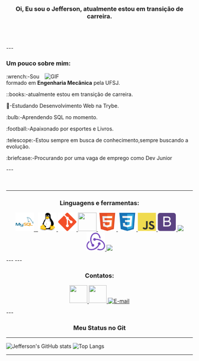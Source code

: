
<h3 align="center">
  Oi, Eu sou o Jefferson, atualmente estou em transição de carreira.
</h3>
    <br />
    <br />
    <br /> 
    ---
   <h3><strong>Um pouco sobre mim:</strong></h3>
   <img align="right" alt="GIF" src="https://media.giphy.com/media/NHvv0Bo3oGq1eTBDd1/giphy.gif" width="400px" />
   <p>:wrench:-Sou formado em <strong>Engenharia Mecânica</strong> pela UFSJ.</p>
   <p>::books:-atualmente estou em transição de carreira.<p>
   <p>🚀-Estudando Desenvolvimento Web na Trybe. </p> 
   <p>:bulb:-Aprendendo SQL no momento. </p>
   <p>:football:-Apaixonado por esportes e Livros.</p>
   <p>:telescope:-Estou sempre em busca de conhecimento,sempre buscando a evolução.</p>
   <p>:briefcase:-Procurando por uma vaga de emprego como Dev Junior</p>
   ---
   <br />
   <br />
   <br />
   
   ---
  <h3 align="center"><strong>Linguagens e ferramentas:</strong></h3>   
  <p align="center">
  <a href="https://raw.githubusercontent.com" target="_blank">
   <code><img src="https://raw.githubusercontent.com/devicons/devicon/master/icons/mysql/mysql-original-wordmark.svg" alt="mysql" width="50" height="50"/></code>
 </a>
  <a href="https://raw.githubusercontent.com" target="_blank">
   <code> <img src="https://raw.githubusercontent.com/devicons/devicon/master/icons/linux/linux-original.svg" alt="linux" width="50" height="50" /></code>
  </a>
  <a href="https://git-scm.com/doc" target="_blank">
   <code><img  src="https://raw.githubusercontent.com/devicons/devicon/master/icons/git/git-original.svg" width="50" height="50"></code>
  </a>
  <a href="https://github.com/jeffersonmandrade" target="_blank">
   <code><img  src="https://www.nicepng.com/png/full/52-520535_free-files-github-github-icon-png-white.png" width="50" height="50"></code> 
  </a>
  <a href="https://developer.mozilla.org/pt-BR/docs/Web/HTML" target="_blank">
   <code><img  src="https://raw.githubusercontent.com/devicons/devicon/master/icons/html5/html5-original.svg" width="50" height="50"></code> 
  </a>
  <a href="https://developer.mozilla.org/pt-BR/docs/Web/CSS" target="_blank">
   <code><img  src="https://raw.githubusercontent.com/devicons/devicon/master/icons/css3/css3-original.svg" width="50" height="50"></code> 
  </a>
  <a href="https://devdocs.io/javascript/" target="_blank">
   <code><img  src="https://raw.githubusercontent.com/devicons/devicon/master/icons/javascript/javascript-original.svg" width="50" height="50"></code>
  </a>
  <a href="https://getbootstrap.com/docs/4.1/getting-started/introduction/" target="_blank">
   <code><img  src="https://raw.githubusercontent.com/devicons/devicon/master/icons/bootstrap/bootstrap-plain.svg" width="50" height="50"></code> 
  </a>
    <a href="https://pt-br.reactjs.org/docs/getting-started.html" target="_blank">
   <code><img height="50" src="https://upload.wikimedia.org/wikipedia/commons/thumb/a/a7/React-icon.svg/1280px-React-icon.svg.png"></code> 
  </a>
  <a href="https://redux.js.org/" target="_blank">
   <code><img height="50" src="https://raw.githubusercontent.com/devicons/devicon/master/icons/redux/redux-original.svg"></code> 
  </a>
  <a href="https://jestjs.io/docs/getting-started" target="_blank">
   <code><img height="50px" src="https://pics.freeicons.io/uploads/icons/png/5894313931548218185-512.png"></code>
  </a>
  </a>
</p>
---
---
<h3 align="center"><strong>Contatos:</strong></h3>  
<p align="center">
<a href="https://www.linkedin.com/in/andrade-jefferson/" target="_blank">
  <img src="https://cdn.icon-icons.com/icons2/805/PNG/512/linkedin_icon-icons.com_65929.png" width="48px" height="48px">
</a>
<a href="https://t.me/andrade_jefferson" target="_blank">
  <img src="https://cdn.icon-icons.com/icons2/923/PNG/512/telegram_icon-icons.com_72055.png" width="48px" height="48px">
</a>
  <a href="mailto:andrade_jefferson@outlook.com" target="_blank">
  <img src="https://cdn.icon-icons.com/icons2/70/PNG/512/outlook_14099.png" alt="E-mail"  height="50" width="48px" height="48px"/>
</a>
</p>
---
  <h3 align="center"><strong>Meu Status no Git</strong></h3>  
  <p align="center">
  
---

![Jefferson's GitHub stats](https://github-readme-stats.vercel.app/api?username=jeffersonmandrade&show_icons=true&theme=dark)
![Top Langs](https://github-readme-stats.vercel.app/api/top-langs/?username=jeffersonmandrade&layout=compact&show_icons=true&theme=dark)

---
<p>


